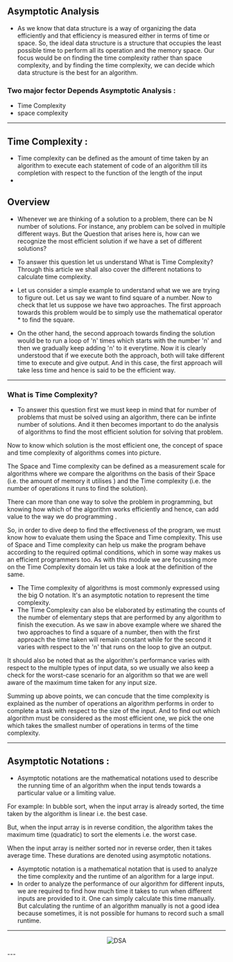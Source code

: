 ## Asymptotic Analysis
- As we know that data structure is a way of organizing the data efficiently and that efficiency is measured either in terms of time or space. So, the ideal data structure is a structure that occupies the least possible time to perform all its operation and the memory space. Our focus would be on finding the time complexity rather than space complexity, and by finding the time complexity, we can decide which data structure is the best for an algorithm.

### Two major fector Depends Asymptotic Analysis :
- Time Complexity
- space complexity
___
## Time Complexity :
- Time complexity can be defined as the amount of time taken by an algorithm to execute each statement of code of an algorithm till its completion with respect to the function of the length of the input
- 
## Overview

- Whenever we are thinking of a solution to a problem, there can be N number of solutions. For instance, any problem can be solved in multiple different ways. But the Question that arises here is, how can we recognize the most efficient solution if we have a set of different solutions?

- To answer this question let us understand What is Time Complexity? Through this article we shall also cover the different notations to calculate time complexity.

- Let us consider a simple example to understand what we we are trying to figure out. Let us say we want to find square of a number. Now to check that let us suppose we have two approaches. The first approach towards this problem would be to simply use the mathematical operator * to find the square.

- On the other hand, the second approach towards finding the solution would be to run a loop of 'n' times which starts with the number 'n' and then we gradually keep adding 'n' to it everytime. Now it is clearly understood that if we execute both the approach, both will take different time to execute and give output. And in this case, the first approach will take less time and hence is said to be the efficient way.
___
### What is Time Complexity?
- To answer this question first we must keep in mind that for number of problems that must be solved using an algorithm, there can be infinte number of solutions. And it then becomes important to do the analysis of algorithms to find the most efficient solution for solving that problem.

Now to know which solution is the most efficient one, the concept of space and time complexity of algorithms comes into picture.

The Space and Time complexity can be defined as a measurement scale for algorithms where we compare the algorithms on the basis of their Space (i.e. the amount of memory it utilises ) and the Time complexity (i.e. the number of operations it runs to find the solution).

There can more than one way to solve the problem in programming, but knowing how which of the algorithm works efficiently and hence, can add value to the way we do programming .

So, in order to dive deep to find the effectiveness of the program, we must know how to evaluate them using the Space and Time complexity. This use of Space and Time complexity can help us make the program behave according to the required optimal conditions, which in some way makes us an efficient programmers too. As with this module we are focussing more on the Time Complexity domain let us take a look at the definition of the same.

- The Time complexity of algorithms is most commonly expressed using the big O notation. It's an asymptotic notation to represent the time complexity.
- The Time Complexity can also be elaborated by estimating the counts of the number of elementary steps that are performed by any algorithm to finish the execution. As we saw in above example where we shared the two approaches to find a square of a number, then with the first approach the time taken will remain constant while for the second it varies with respect to the 'n' that runs on the loop to give an output.

It should also be noted that as the algorithm's performance varies with respect to the multiple types of input data, so we usually we also keep a check for the worst-case scenario for an algorithm so that we are well aware of the maximum time taken for any input size.

Summing up above points, we can concude that the time complexity is explained as the number of operations an algorithm performs in order to complete a task with respect to the size of the input. And to find out which algorithm must be considered as the most efficient one, we pick the one which takes the smallest number of operations in terms of the time complexity.
___

## Asymptotic Notations :
- Asymptotic notations are the mathematical notations used to describe the running time of an algorithm when the input tends towards a particular value or a limiting value.

For example: In bubble sort, when the input array is already sorted, the time taken by the algorithm is linear i.e. the best case.

But, when the input array is in reverse condition, the algorithm takes the maximum time (quadratic) to sort the elements i.e. the worst case.

When the input array is neither sorted nor in reverse order, then it takes average time. These durations are denoted using asymptotic notations.

- Asymptotic notation is a mathematical notation that is used to analyze the time complexity and the runtime of an algorithm for a large input.
- In order to analyze the performance of our algorithm for different inputs, we are required to find how much time it takes to run when different inputs are provided to it. One can simply calculate this time manually. But calculating the runtime of an algorithm manually is not a good idea because sometimes, it is not possible for humans to record such a small runtime.
___
<div align="center" width="70%" height="70%">
  
   ![DSA](https://media.geeksforgeeks.org/wp-content/uploads/AlgoAnalysis-2.png)
</div>
---

